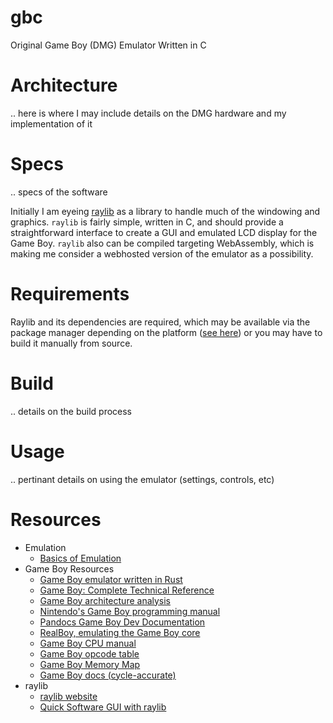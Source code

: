 # gbc
Original Game Boy (DMG) Emulator Written in C

# Architecture
.. here is where I may include details on the DMG hardware and my implementation of it

# Specs
.. specs of the software

Initially I am eyeing [raylib](https://github.com/raysan5/raylib) as a library to handle much of the windowing and graphics. `raylib` is fairly simple, written in C, and should provide a straightforward interface to create a GUI and emulated LCD display for the Game Boy. `raylib` also can be compiled targeting WebAssembly, which is making me consider a webhosted version of the emulator as a possibility.

# Requirements
Raylib and its dependencies are required, which may be available via the package manager depending on the platform ([see here](https://github.com/raysan5/raylib/wiki/Working-on-GNU-Linux)) or you may have to build it manually from source.

# Build
.. details on the build process

# Usage
.. pertinant details on using the emulator (settings, controls, etc)

# Resources
- Emulation
    - [Basics of Emulation](http://www.xsim.com/papers/Bario.2001.emubook.pdf)
- Game Boy Resources
    - [Game Boy emulator written in Rust](https://rylev.github.io/DMG-01/public/book/introduction.html)
    - [Game Boy: Complete Technical Reference](https://gekkio.fi/files/gb-docs/gbctr.pdf)
    - [Game Boy architecture analysis](https://www.copetti.org/writings/consoles/game-boy/)
    - [Nintendo's Game Boy programming manual](https://archive.org/details/GameBoyProgManVer1.1)
    - [Pandocs Game Boy Dev Documentation](https://gbdev.io/pandocs/)
    - [RealBoy, emulating the Game Boy core](https://realboyemulator.wordpress.com/posts/) 
    - [Game Boy CPU manual](https://realboyemulator.wordpress.com/wp-content/uploads/2013/01/gbcpuman.pdf)
    - [Game Boy opcode table](https://izik1.github.io/gbops/)
    - [Game Boy Memory Map](http://gameboy.mongenel.com/dmg/asmmemmap.html)
    - [Game Boy docs (cycle-accurate)](https://github.com/AntonioND/giibiiadvance/blob/master/docs/TCAGBD.pdf)
- raylib
    - [raylib website](https://www.raylib.com/index.html)
    - [Quick Software GUI with raylib](https://youtu.be/KSKzaeZJlqk)